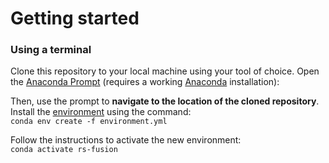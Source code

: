 # Getting started
### Using a terminal
Clone this repository to your local machine using your tool of choice. Open the [Anaconda Prompt](https://docs.anaconda.com/anaconda/user-guide/getting-started/) (requires a working [Anaconda](https://www.anaconda.com/) installation):

Then, use the prompt to **navigate to the location of the cloned repository**. Install the [environment](environment.yml) using the command:  
`conda env create -f environment.yml`

Follow the instructions to activate the new environment:  
`conda activate rs-fusion`

